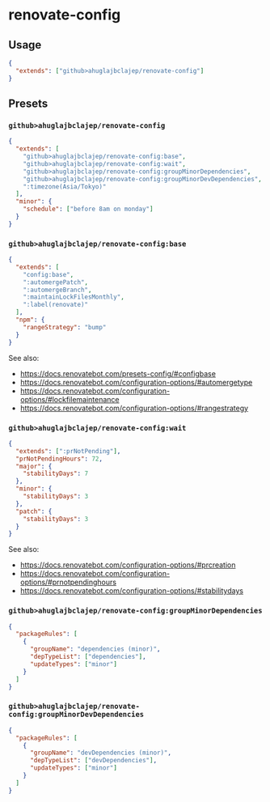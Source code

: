 # renovate-config

## Usage

```json
{
  "extends": ["github>ahuglajbclajep/renovate-config"]
}
```

## Presets

### `github>ahuglajbclajep/renovate-config`

```json
{
  "extends": [
    "github>ahuglajbclajep/renovate-config:base",
    "github>ahuglajbclajep/renovate-config:wait",
    "github>ahuglajbclajep/renovate-config:groupMinorDependencies",
    "github>ahuglajbclajep/renovate-config:groupMinorDevDependencies",
    ":timezone(Asia/Tokyo)"
  ],
  "minor": {
    "schedule": ["before 8am on monday"]
  }
}
```

### `github>ahuglajbclajep/renovate-config:base`

```json
{
  "extends": [
    "config:base",
    ":automergePatch",
    ":automergeBranch",
    ":maintainLockFilesMonthly",
    ":label(renovate)"
  ],
  "npm": {
    "rangeStrategy": "bump"
  }
}
```

See also:

- <https://docs.renovatebot.com/presets-config/#configbase>
- <https://docs.renovatebot.com/configuration-options/#automergetype>
- <https://docs.renovatebot.com/configuration-options/#lockfilemaintenance>
- <https://docs.renovatebot.com/configuration-options/#rangestrategy>

### `github>ahuglajbclajep/renovate-config:wait`

```json
{
  "extends": [":prNotPending"],
  "prNotPendingHours": 72,
  "major": {
    "stabilityDays": 7
  },
  "minor": {
    "stabilityDays": 3
  },
  "patch": {
    "stabilityDays": 3
  }
}
```

See also:

- <https://docs.renovatebot.com/configuration-options/#prcreation>
- <https://docs.renovatebot.com/configuration-options/#prnotpendinghours>
- <https://docs.renovatebot.com/configuration-options/#stabilitydays>

### `github>ahuglajbclajep/renovate-config:groupMinorDependencies`

```json
{
  "packageRules": [
    {
      "groupName": "dependencies (minor)",
      "depTypeList": ["dependencies"],
      "updateTypes": ["minor"]
    }
  ]
}
```

### `github>ahuglajbclajep/renovate-config:groupMinorDevDependencies`

```json
{
  "packageRules": [
    {
      "groupName": "devDependencies (minor)",
      "depTypeList": ["devDependencies"],
      "updateTypes": ["minor"]
    }
  ]
}
```
